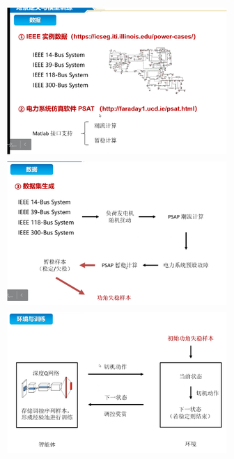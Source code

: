 ![image-20220323153254960](https://raw.githubusercontent.com/mowang111/image-hosting/master/typora_images/image-20220323153254960.png)

![image-20220323153302470](https://raw.githubusercontent.com/mowang111/image-hosting/master/typora_images/image-20220323153302470.png)

![image-20220323153328495](https://raw.githubusercontent.com/mowang111/image-hosting/master/typora_images/image-20220323153328495.png)